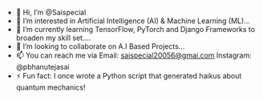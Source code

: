 - 👋 Hi, I’m @Saispecial
- 👀 I’m interested in Artificial Intelligence (AI) & Machine Learning (ML)...
- 🌱 I’m currently learning TensorFlow, PyTorch and Django Frameworks to broaden my skill set....
- 💞️ I’m looking to collaborate on A.I Based Projects...
- 📫 You can reach me via 
      Email: saispecial20056@gmai.com
      Instagram: @pbhanutejasai
- ⚡ Fun fact: I once wrote a Python script that generated haikus about quantum mechanics!

<!---
Saispecial/Saispecial is a ✨ special ✨ repository because its `README.md` (this file) appears on your GitHub profile.
You can click the Preview link to take a look at your changes.
--->
